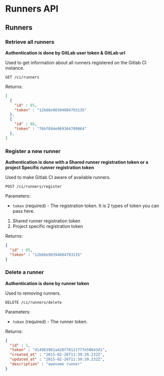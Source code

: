 # Runners API

## Runners

### Retrieve all runners

__Authentication is done by GitLab user token & GitLab url__

Used to get information about all runners registered on the Gitlab CI
instance.

    GET /ci/runners

Returns:

```json
[
  {
    "id" : 85,
    "token" : "12b68e90394084703135"
  },
  {
    "id" : 86,
    "token" : "76bf894e969364709864"
  },
]
```

### Register a new runner


__Authentication is done with a Shared runner registration token or a project Specific runner registration token__

Used to make Gitlab CI aware of available runners.

    POST /ci/runners/register

Parameters:

  * `token` (required) - The registration token. It is 2 types of token you can pass here. 

1. Shared runner registration token
2. Project specific registration token

Returns:

```json
{
  "id" : 85,
  "token" : "12b68e90394084703135"
}
```

### Delete a runner


__Authentication is done by runner token__

Used to removing runners.

    DELETE /ci/runners/delete

Parameters:

  * `token` (required) - The runner token.

Returns:

```json
{
  "id" : 1,
  "token" : "d14963981a428f70121777e50643d1",
  "created_at" : "2015-02-26T11:39:39.232Z",
  "updated_at" : "2015-02-26T11:39:39.232Z",
  "description" : "awesome runner"
}
```